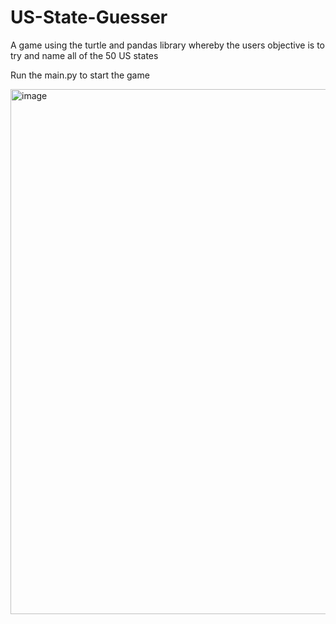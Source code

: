 # US-State-Guesser
A game using the turtle and pandas library whereby the users objective is to try and name all of the 50 US states

Run the main.py to start the game

<img width="953" height="840" alt="image" src="https://github.com/user-attachments/assets/3a29ba1f-e8e4-4edc-8ca0-327c226d011f" />

